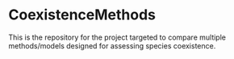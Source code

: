 # CoexistenceMethods
This is the repository for the project targeted to compare multiple methods/models designed for assessing species coexistence. 
